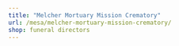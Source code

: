 ```yaml
---
title: "Melcher Mortuary Mission Crematory"
url: /mesa/melcher-mortuary-mission-crematory/
shop: funeral directors
---
```

